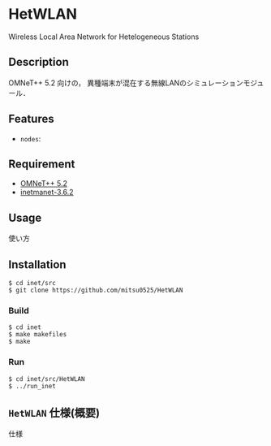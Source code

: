 # HetWLAN

Wireless Local Area Network for Hetelogeneous Stations

## Description
OMNeT++ 5.2 向けの， 異種端末が混在する無線LANのシミュレーションモジュール．

## Features
- `nodes`: 

## Requirement

- [OMNeT++ 5.2](https://omnetpp.org/)
- [inetmanet-3.6.2](https://github.com/inet-framework/inet/tree/v3.6.2)

## Usage
使い方

## Installation

	$ cd inet/src
	$ git clone https://github.com/mitsu0525/HetWLAN

### Build

	$ cd inet
	$ make makefiles
	$ make

### Run

	$ cd inet/src/HetWLAN
	$ ../run_inet

## `HetWLAN` 仕様(概要)
仕様
